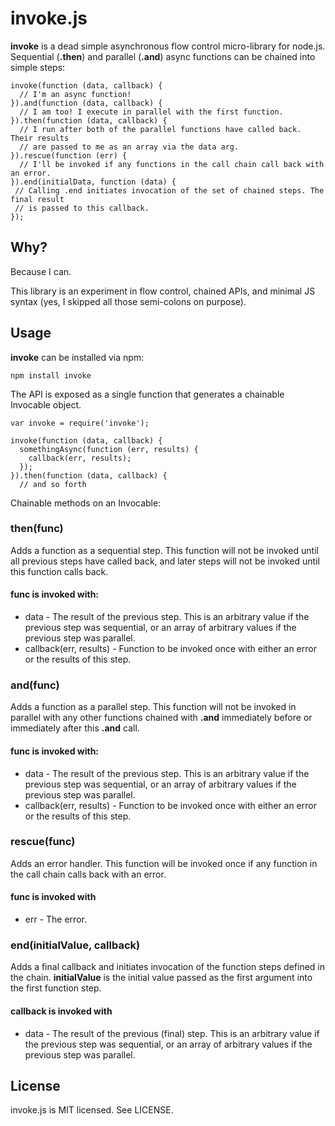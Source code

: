 # invoke.js

__invoke__ is a dead simple asynchronous flow control micro-library for node.js. Sequential (__.then__) and parallel (__.and__) async functions can be chained into simple steps:

    invoke(function (data, callback) {
      // I'm an async function!
    }).and(function (data, callback) {
      // I am too! I execute in parallel with the first function.
    }).then(function (data, callback) {
      // I run after both of the parallel functions have called back. Their results
      // are passed to me as an array via the data arg.
    }).rescue(function (err) {
      // I'll be invoked if any functions in the call chain call back with an error.
    }).end(initialData, function (data) {
     // Calling .end initiates invocation of the set of chained steps. The final result
     // is passed to this callback.
    });


## Why?

Because I can.

This library is an experiment in flow control, chained APIs, and minimal JS syntax (yes, I skipped all those semi-colons on purpose).

## Usage

__invoke__ can be installed via npm:

    npm install invoke

The API is exposed as a single function that generates a chainable Invocable object.

    var invoke = require('invoke');

    invoke(function (data, callback) {
      somethingAsync(function (err, results) {
        callback(err, results);
      });
    }).then(function (data, callback) {
      // and so forth

Chainable methods on an Invocable:

### then(func)

Adds a function as a sequential step. This function will not be invoked until all previous steps have called back, and later steps will not be invoked until this function calls back.

#### func is invoked with:

* data - The result of the previous step. This is an arbitrary value if the previous step was sequential, or an array of arbitrary values if the previous step was parallel.
* callback(err, results) - Function to be invoked once with either an error or the results of this step.

### and(func)

Adds a function as a parallel step. This function will not be invoked in parallel with any other functions chained with __.and__ immediately before or immediately after this __.and__ call.

#### func is invoked with:

* data - The result of the previous step. This is an arbitrary value if the previous step was sequential, or an array of arbitrary values if the previous step was parallel.
* callback(err, results) - Function to be invoked once with either an error or the results of this step.

### rescue(func)

Adds an error handler. This function will be invoked once if any function in the call chain calls back with an error.

#### func is invoked with

* err - The error.

### end(initialValue, callback)

Adds a final callback and initiates invocation of the function steps defined in the chain. __initialValue__ is the initial value passed as the first argument into the first function step.

#### callback is invoked with

* data - The result of the previous (final) step. This is an arbitrary value if the previous step was sequential, or an array of arbitrary values if the previous step was parallel.

## License

invoke.js is MIT licensed. See LICENSE.
